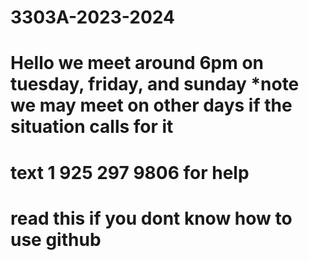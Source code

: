 # 3303A-2023-2024
# Hello we meet around 6pm on tuesday, friday, and sunday *note we may meet on other days if the situation calls for it
# text 1 925 297 9806 for help
# read this if you dont know how to use github
